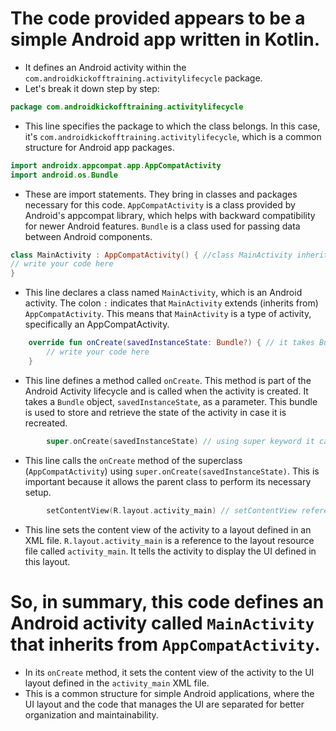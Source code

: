# The code provided appears to be a simple Android app written in Kotlin. 
- It defines an Android activity within the `com.androidkickofftraining.activitylifecycle` package. 
- Let's break it down step by step:

```kotlin
package com.androidkickofftraining.activitylifecycle
```

- This line specifies the package to which the class belongs. In this case,
  it's `com.androidkickofftraining.activitylifecycle`, which is a common structure for Android app
  packages.

```kotlin
import androidx.appcompat.app.AppCompatActivity
import android.os.Bundle
```

- These are import statements. They bring in classes and packages necessary for this
  code. `AppCompatActivity` is a class provided by Android's appcompat library, which helps with
  backward compatibility for newer Android features. `Bundle` is a class used for passing data
  between Android components.

```kotlin
class MainActivity : AppCompatActivity() { //class MainActivity inherits AppCompatActivity -> here AppCompatActivity is the parent class and MainActivity is child class
// write your code here
}
```

- This line declares a class named `MainActivity`, which is an Android activity. The colon `:`
  indicates that `MainActivity` extends (inherits from) `AppCompatActivity`. This means
  that `MainActivity` is a type of activity, specifically an AppCompatActivity.

```kotlin
    override fun onCreate(savedInstanceState: Bundle?) { // it takes Bundle as an object with safe call and assigned to savedInstanceState as a parameter
        // write your code here 
    }
```

- This line defines a method called `onCreate`. This method is part of the Android Activity
  lifecycle and is called when the activity is created. It takes a `Bundle`
  object, `savedInstanceState`, as a parameter. This bundle is used to store and retrieve the state
  of the activity in case it is recreated.

```kotlin
        super.onCreate(savedInstanceState) // using super keyword it calls the parent class AppCompatActivity with Bundle parameter named as savedInstanceState
```

- This line calls the `onCreate` method of the superclass (`AppCompatActivity`)
  using `super.onCreate(savedInstanceState)`. This is important because it allows the parent class
  to perform its necessary setup.

```kotlin
        setContentView(R.layout.activity_main) // setContentView references to the res(resource directory) with capital Alphabet 'R' and chooses sub-directory as 'layout' using dot product(R.layout -> res.layout) where xml file activity_main is present.
```

- This line sets the content view of the activity to a layout defined in an XML
  file. `R.layout.activity_main` is a reference to the layout resource file called `activity_main`.
  It tells the activity to display the UI defined in this layout.

# So, in summary, this code defines an Android activity called `MainActivity` that inherits from `AppCompatActivity`. 
  - In its `onCreate` method, it sets the content view of the activity to the UI layout defined in the `activity_main` XML file. 
  - This is a common structure for simple Android applications, where the UI layout and the code that manages the UI are separated for better organization and maintainability.